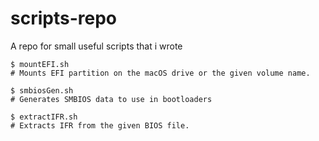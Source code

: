 # scripts-repo

A repo for small useful scripts that i wrote

```
$ mountEFI.sh 
# Mounts EFI partition on the macOS drive or the given volume name.

$ smbiosGen.sh
# Generates SMBIOS data to use in bootloaders 

$ extractIFR.sh
# Extracts IFR from the given BIOS file.
